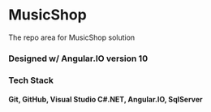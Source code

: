 # MusicShop
The repo area for MusicShop solution
### Designed w/ Angular.IO version 10

### Tech Stack
#### Git, GitHub, Visual Studio C#.NET, Angular.IO, SqlServer
